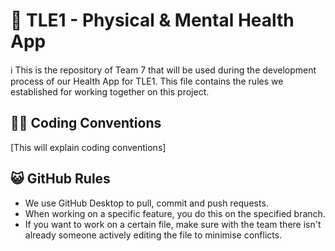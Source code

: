 # 🌿 TLE1 - Physical & Mental Health App
ℹ️ This is the repository of Team 7 that will be used during the development process of our Health App for TLE1.
This file contains the rules we established for working together on this project.

## 🧑‍💻 Coding Conventions
[This will explain coding conventions]

## 😺 GitHub Rules
- We use GitHub Desktop to pull, commit and push requests.
- When working on a specific feature, you do this on the specified branch.
- If you want to work on a certain file, make sure with the team there isn't already someone actively editing the file to minimise conflicts.
